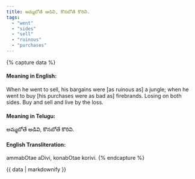 ```yaml
---
title: అమ్మబోతే అడివి, కొనబోతే కొరివి.
tags:
  - "went"
  - "sides"
  - "sell"
  - "ruinous"
  - "purchases"
---
```


{% capture data %}
#### Meaning in English:
When he went to sell, his bargains were [as ruinous as] a jungle; when he went to buy [his purchases were as bad as] firebrands.
Losing on both sides.
Buy and sell and live by the loss.

#### Meaning in Telugu:
అమ్మబోతే అడివి, కొనబోతే కొరివి.

#### English Transliteration:
ammabOtae aDivi, konabOtae korivi.
{% endcapture %}

<div class="notice">{{ data | markdownify }}</div>

